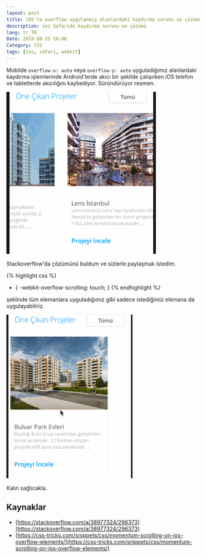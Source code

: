 ```yaml
---
layout: post
title: iOS'ta overflow uygulanmış alanlardaki kaydırma sorunu ve çözümü
description: ios Safaride kaydırma sorunu ve çözümü
lang: tr_TR
Date: 2018-08-25 16:06
Category: CSS
tags: [ios, safari, webkit]
---
```


Mobilde `overflow-x: auto` veya `overflow-y: auto`  uyguladığımız  alanlardaki kaydırma işlemlerinde Android'lerde akıcı bir şekilde çalışırken iOS telefon ve tabletlerde akıcılığını kaybediyor. Süründürüyor resmen.

![ios iphone kaydırma](/images/ilk.gif)

Stackoverflow'da çözümünü buldum ve sizlerle paylaşmak istedim.

{% highlight css %}
* {
    -webkit-overflow-scrolling: touch;
}
{% endhighlight %}

şeklinde tüm elemanlara uyguladığımız gibi sadece istediğimiz elemana da uygulayabiliriz. 

![ios düzeldi](/images/ikinci.gif)

Kalın sağlıcakla.

## Kaynaklar

 - [https://stackoverflow.com/a/38977324/296373](https://stackoverflow.com/a/38977324/296373)
 - [https://css-tricks.com/snippets/css/momentum-scrolling-on-ios-overflow-elements/](https://css-tricks.com/snippets/css/momentum-scrolling-on-ios-overflow-elements/)